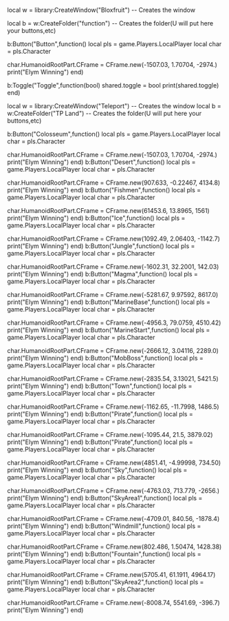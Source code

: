 local w = library:CreateWindow("Bloxfruit") -- Creates the window

local b = w:CreateFolder("function") -- Creates the folder(U will put here your buttons,etc)


b:Button("Button",function()
local pls = game.Players.LocalPlayer
local char = pls.Character

char.HumanoidRootPart.CFrame = CFrame.new(-1507.03, 1.70704, -2974.)
    print("Elym Winning")
end)

b:Toggle("Toggle",function(bool)
    shared.toggle = bool
    print(shared.toggle)
end)


local w = library:CreateWindow("Teleport") -- Creates the window
local b = w:CreateFolder("TP Land") -- Creates the folder(U will put here your buttons,etc)

b:Button("Colosseum",function()
local pls = game.Players.LocalPlayer
local char = pls.Character

char.HumanoidRootPart.CFrame = CFrame.new(-1507.03, 1.70704, -2974.)
    print("Elym Winning")
end)
b:Button("Desert",function()
local pls = game.Players.LocalPlayer
local char = pls.Character

char.HumanoidRootPart.CFrame = CFrame.new(907.633, -0.22467, 4134.8)
    print("Elym Winning")
end)
b:Button("Fishmen",function()
local pls = game.Players.LocalPlayer
local char = pls.Character

char.HumanoidRootPart.CFrame = CFrame.new(61453.6, 13.8965, 1561)
    print("Elym Winning")
end)
b:Button("Ice",function()
local pls = game.Players.LocalPlayer
local char = pls.Character

char.HumanoidRootPart.CFrame = CFrame.new(1092.49, 2.06403, -1142.7)
    print("Elym Winning")
end)
b:Button("Jungle",function()
local pls = game.Players.LocalPlayer
local char = pls.Character

char.HumanoidRootPart.CFrame = CFrame.new(-1602.31, 32.2001, 142.03)
    print("Elym Winning")
end)
b:Button("Magma",function()
local pls = game.Players.LocalPlayer
local char = pls.Character

char.HumanoidRootPart.CFrame = CFrame.new(-5281.67, 9.97592, 8617.0)
    print("Elym Winning")
end)
b:Button("MarineBase",function()
local pls = game.Players.LocalPlayer
local char = pls.Character

char.HumanoidRootPart.CFrame = CFrame.new(-4956.3, 79.0759, 4510.42)
    print("Elym Winning")
end)
b:Button("MarineStart",function()
local pls = game.Players.LocalPlayer
local char = pls.Character

char.HumanoidRootPart.CFrame = CFrame.new(-2666.12, 3.04116, 2289.0)
    print("Elym Winning")
end)
b:Button("MobBoss",function()
local pls = game.Players.LocalPlayer
local char = pls.Character

char.HumanoidRootPart.CFrame = CFrame.new(-2835.54, 3.13021, 5421.5)
    print("Elym Winning")
end)
b:Button("Town",function()
local pls = game.Players.LocalPlayer
local char = pls.Character

char.HumanoidRootPart.CFrame = CFrame.new(-1162.65, -11.7998, 1486.5)
    print("Elym Winning")
end)
b:Button("Pirate",function()
local pls = game.Players.LocalPlayer
local char = pls.Character

char.HumanoidRootPart.CFrame = CFrame.new(-1095.44, 21.5, 3879.02)
    print("Elym Winning")
end)
b:Button("Pirate",function()
local pls = game.Players.LocalPlayer
local char = pls.Character

char.HumanoidRootPart.CFrame = CFrame.new(4851.41, -4.99998, 734.50)
    print("Elym Winning")
end)
b:Button("Sky",function()
local pls = game.Players.LocalPlayer
local char = pls.Character

char.HumanoidRootPart.CFrame = CFrame.new(-4763.03, 713.779, -2656.)
    print("Elym Winning")
end)
b:Button("SkyArea1",function()
local pls = game.Players.LocalPlayer
local char = pls.Character

char.HumanoidRootPart.CFrame = CFrame.new(-4709.01, 840.56, -1878.4)
    print("Elym Winning")
end)
b:Button("Windmill",function()
local pls = game.Players.LocalPlayer
local char = pls.Character

char.HumanoidRootPart.CFrame = CFrame.new(802.486, 1.50474, 1428.38)
    print("Elym Winning")
end)
b:Button("Fountain",function()
local pls = game.Players.LocalPlayer
local char = pls.Character

char.HumanoidRootPart.CFrame = CFrame.new(5705.41, 61.1911, 4964.17)
    print("Elym Winning")
end)
b:Button("SkyArea2",function()
local pls = game.Players.LocalPlayer
local char = pls.Character

char.HumanoidRootPart.CFrame = CFrame.new(-8008.74, 5541.69, -396.7)
    print("Elym Winning")
end)
